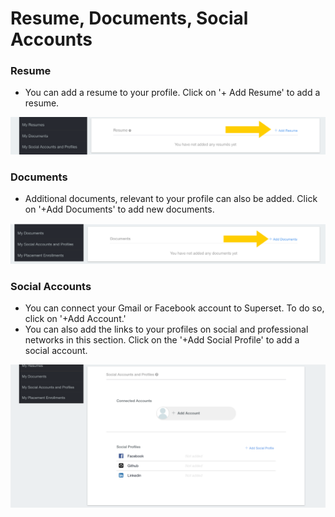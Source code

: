 # Resume, Documents, Social Accounts

### Resume

* You can add a resume to your profile. Click on '+ Add Resume' to add a resume.

![](../../.gitbook/assets/image%20%28165%29.png)

### Documents

* Additional documents, relevant to your profile can also be added. Click on '+Add Documents' to add new documents.

![](../../.gitbook/assets/image%20%28172%29.png)



### Social Accounts

* You can connect your Gmail or Facebook account to Superset. To do so, click on '+Add Account.'
* You can also add the links to your profiles on social and professional networks in this section. Click on the '+Add Social Profile' to add a social account.

![](../../.gitbook/assets/image%20%28197%29.png)



